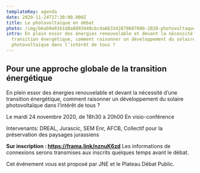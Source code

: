 ```yaml
---
templateKey: agenda
date: 2020-11-24T17:30:00.000Z
title: Le photovoltaïque en débat
photo: /img/b6ab9e0161d8a8893440cbcda663342878607880-2020-photovoltaque2.jpeg
intro: En plein essor des énergies renouvelable et devant la nécessité d’une
  transition énergétique, comment raisonner un développement du solaire
  photovoltaïque dans l’intérêt de tous ?
---
```

## Pour une approche globale de la transition énergétique

En plein essor des énergies renouvelable et devant la nécessité d’une transition énergétique, comment raisonner un développement du solaire photovoltaïque dans l’intérêt de tous ?

Le mardi 24 novembre 2020, de 18h30 à 20h00 En visio-conférence

Intervenants: DREAL, Jurascic, SEM Enr, AFCB, Collectif pour la préservation des paysages jurassiens

**Sur inscription : <https://frama.link/nznuK6zd>** Les informations de connexions serons transmises aux inscrits quelques temps avant le débat.

Cet événement vous est proposé par JNE et le Plateau Débat Public.